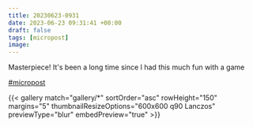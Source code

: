 ```yaml
---
title: 20230623-0931
date: 2023-06-23 09:31:41 +00:00
draft: false
tags: [micropost]
image:
---
```


<p>Masterpiece! It&#39;s been a long time since I had this much fun with a game</p><p><a href="https://mastodon.bofhers.es/tags/micropost" class="mention hashtag" rel="tag">#<span>micropost</span></a></p>


{{< gallery match="gallery/*" sortOrder="asc" 
                rowHeight="150" margins="5" thumbnailResizeOptions="600x600 q90 Lanczos"
                previewType="blur" embedPreview="true" >}}
